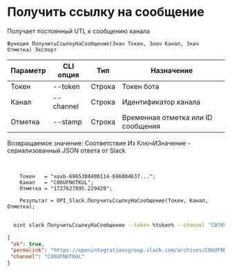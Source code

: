 ﻿---
sidebar_position: 6
---

# Получить ссылку на сообщение
 Получает постоянный UTL к сообщению канала



`Функция ПолучитьСсылкуНаСообщение(Знач Токен, Знач Канал, Знач Отметка) Экспорт`

  | Параметр | CLI опция | Тип | Назначение |
  |-|-|-|-|
  | Токен | --token | Строка | Токен бота |
  | Канал | --channel | Строка | Идентификатор канала |
  | Отметка | --stamp | Строка | Временная отметка или ID сообщения |

  
  Возвращаемое значение:   Соответствие Из КлючИЗначение - сериализованный JSON ответа от Slack

<br/>




```bsl title="Пример кода"
    Токен   = "xoxb-6965308400114-696804637...";
    Канал   = "C06UFNUTKUL";
    Отметка = "1727627095.229429";

    Результат = OPI_Slack.ПолучитьСсылкуНаСообщение(Токен, Канал, Отметка);
```



```sh title="Пример команды CLI"
    
  oint slack ПолучитьСсылкуНаСообщение --token %token% --channel "C070VPMKN8J" --stamp "1714146538.221929"

```

```json title="Результат"
{
 "ok": true,
 "permalink": "https://openintegrationsgroup.slack.com/archives/C06UFNUTKUL/p1728306062198279",
 "channel": "C06UFNUTKUL"
}
```
